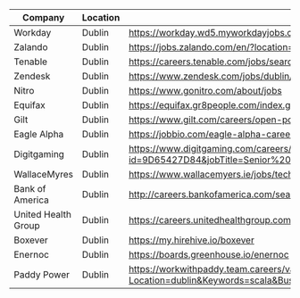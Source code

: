 | Company   | Location | Jobs listings |
|-----------|----------|---------------|
|Workday    | Dublin   |https://workday.wd5.myworkdayjobs.com/Workday
|Zalando    | Dublin   |https://jobs.zalando.com/en/?location=Dublin&search=scala
|Tenable    | Dublin   |https://careers.tenable.com/jobs/search
|Zendesk    | Dublin   |https://www.zendesk.com/jobs/dublin/
|Nitro      | Dublin   |https://www.gonitro.com/about/jobs
|Equifax    | Dublin   |https://equifax.gr8people.com/index.gp?method=cappportal.showCategory&categoryId=187
|Gilt       | Dublin   |https://www.gilt.com/careers/open-positions/
|Eagle Alpha| Dublin   |https://jobbio.com/eagle-alpha-careers
|Digitgaming| Dublin   |https://www.digitgaming.com/careers/job-listings/job/?id=9D65427D84&jobTitle=Senior%20Game%20Server%20Developer
|WallaceMyres| Dublin  |https://www.wallacemyers.ie/jobs/technology/
|Bank of America|Dublin|http://careers.bankofamerica.com/search-jobs.aspx?c=&r=emea
|United Health Group|Dublin|https://careers.unitedhealthgroup.com/
|Boxever|Dublin|https://my.hirehive.io/boxever
|Enernoc|Dublin|https://boards.greenhouse.io/enernoc
|Paddy Power|Dublin|https://workwithpaddy.team.careers/vacancies/search?Location=dublin&Keywords=scala&BusinessArea=&Lat=53.3498053&Lng=-6.260309699999993&UserSearch=True

